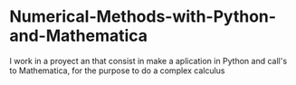 # Numerical-Methods-with-Python-and-Mathematica
I work in a proyect an that consist in make a aplication in Python and call's to Mathematica, for the purpose to do a complex calculus
